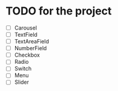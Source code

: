 # TODO for the project

- [ ] Carousel
- [ ] TextField
- [ ] TextAreaField
- [ ] NumberField
- [ ] Checkbox
- [ ] Radio
- [ ] Switch
- [ ] Menu
- [ ] Slider
